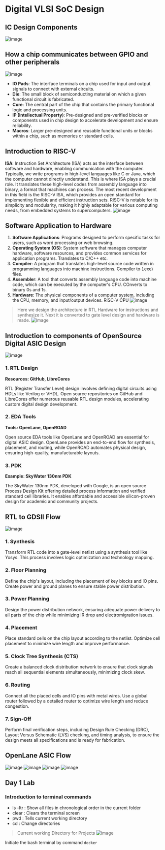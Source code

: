 # Digital VLSI SoC Design


## IC Design Components
![image](https://github.com/KaushalKulkarni2003/nasscom-vsd-openlane/assets/112880728/c01d8274-2327-4970-8ce3-b7ef0bddb6cc)

## How a chip communicates between GPIO and other peripherals
![image](https://github.com/KaushalKulkarni2003/nasscom-vsd-openlane/assets/112880728/9a4d5a84-3e9e-4bf1-b89e-820baa92519c)

- **IO Pads**: The interface terminals on a chip used for input and output signals to connect with external circuits.
- **Die**: The small block of semiconducting material on which a given functional circuit is fabricated.
- **Core**: The central part of the chip that contains the primary functional logic and processing units.
- **IP (Intellectual Property)**: Pre-designed and pre-verified blocks or components used in chip design to accelerate development and ensure reliability.
- **Macros**: Larger pre-designed and reusable functional units or blocks within a chip, such as memories or standard cells.

## Introduction to RISC-V

**ISA**: Instruction Set Architecture (ISA) acts as the interface between software and hardware, enabling communication with the computer. Typically, we write programs in high-level languages like C or Java, which the computer cannot directly understand. This is where ISA plays a crucial role. It translates these high-level codes from assembly language into binary, a format that machines can process. The most recent development in this field is the RISC-V ISA, which provides an open standard for implementing flexible and efficient instruction sets. RISC-V is notable for its simplicity and modularity, making it highly adaptable for various computing needs, from embedded systems to supercomputers.
![image](https://github.com/KaushalKulkarni2003/nasscom-vsd-openlane/assets/112880728/c2d4c685-936a-48d4-81bd-be9780c5b50d)

## Software Application to Hardware

1. **Software Applications**: Programs designed to perform specific tasks for users, such as word processing or web browsing.
2. **Operating System (OS)**: System software that manages computer hardware, software resources, and provides common services for application programs. Translates to C/C++ etc.
3. **Compiler**: A program that translates high-level source code written in programming languages into machine instructions. Compiler to (.exe) files.
4. **Assembler**: A tool that converts assembly language code into machine code, which can be executed by the computer's CPU. COnverts to binary 0s and 1s.
5. **Hardware**: The physical components of a computer system, including the CPU, memory, and input/output devices. RISC-V CPU
![image](https://github.com/KaushalKulkarni2003/nasscom-vsd-openlane/assets/112880728/89bf67c6-997b-4e3e-aa91-e1e2864d27fa)


> Here we design the architecture in RTL Hardware for instructions and synthesize it. Next it is converted to gate level design and hardware is made.
![image](https://github.com/KaushalKulkarni2003/nasscom-vsd-openlane/assets/112880728/d3703455-9a6f-42f7-8b60-93a3d4c42673)

## Introduction to components of OpenSource Digital ASIC Design
![image](https://github.com/KaushalKulkarni2003/nasscom-vsd-openlane/assets/112880728/23b7fcb7-c2b6-41f1-bfea-fff4cdca391d)
### 1. RTL Design
**Resources: GitHub, LibreCores**

RTL (Register Transfer Level) design involves defining digital circuits using HDLs like Verilog or VHDL. Open source repositories on GitHub and LibreCores offer numerous reusable RTL design modules, accelerating custom digital design development.

### 2. EDA Tools
**Tools: OpenLane, OpenROAD**

Open source EDA tools like OpenLane and OpenROAD are essential for digital ASIC design. OpenLane provides an end-to-end flow for synthesis, placement, and routing, while OpenROAD automates physical design, ensuring high-quality, manufacturable layouts.

### 3. PDK
**Example: SkyWater 130nm PDK**

The SkyWater 130nm PDK, developed with Google, is an open source Process Design Kit offering detailed process information and verified standard cell libraries. It enables affordable and accessible silicon-proven design for academic and community projects.

## RTL to GDSII Flow
![image](https://github.com/KaushalKulkarni2003/nasscom-vsd-openlane/assets/112880728/7942c14c-d361-43e0-a89c-44b006abe6ff)

### 1. Synthesis
Transform RTL code into a gate-level netlist using a synthesis tool like Yosys. This process involves logic optimization and technology mapping.

### 2. Floor Planning
Define the chip's layout, including the placement of key blocks and IO pins. Create power and ground planes to ensure stable power distribution.

### 3. Power Planning
Design the power distribution network, ensuring adequate power delivery to all parts of the chip while minimizing IR drop and electromigration issues.

### 4. Placement
Place standard cells on the chip layout according to the netlist. Optimize cell placement to minimize wire length and improve performance.

### 5. Clock Tree Synthesis (CTS)
Create a balanced clock distribution network to ensure that clock signals reach all sequential elements simultaneously, minimizing clock skew.

### 6. Routing
Connect all the placed cells and IO pins with metal wires. Use a global router followed by a detailed router to optimize wire length and reduce congestion.

### 7. Sign-Off
Perform final verification steps, including Design Rule Checking (DRC), Layout Versus Schematic (LVS) checking, and timing analysis, to ensure the design meets all specifications and is ready for fabrication.

## OpenLane ASIC Flow
![image](https://github.com/KaushalKulkarni2003/nasscom-vsd-openlane/assets/112880728/b27ef6c7-fb80-439c-8797-175c9a695fe7)
![image](https://github.com/KaushalKulkarni2003/nasscom-vsd-openlane/assets/112880728/6f2fabce-cd0e-4aff-b7b1-1435a0bbfa37)
![image](https://github.com/KaushalKulkarni2003/nasscom-vsd-openlane/assets/112880728/a3e6498e-858c-4a63-b34a-6f12798bab53)
![image](https://github.com/KaushalKulkarni2003/nasscom-vsd-openlane/assets/112880728/495023cc-a3b4-43f5-9fa3-0b0d9d634374)

## Day 1 Lab
### Introduction to terminal commands
- ls -ltr : Show all files in chronological order in the current folder
- clear : Clears the terminal screen
- pwd : Tells current working directory
- cd : Change directories
> Current working Directory for Projects
![image](https://github.com/KaushalKulkarni2003/nasscom-vsd-openlane/assets/112880728/d2419a19-8d95-4dc8-8c66-37a2ac9ecba2)

Initiate the bash terminal by command
`docker`













